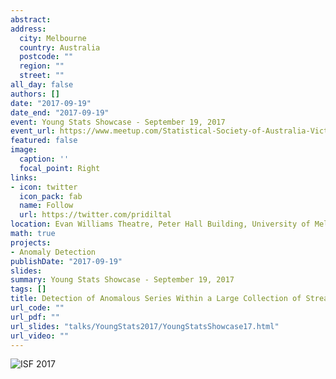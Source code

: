 ```yaml
---
abstract: 
address:
  city: Melbourne
  country: Australia
  postcode: ""
  region: ""
  street: ""
all_day: false
authors: []
date: "2017-09-19"
date_end: "2017-09-19"
event: Young Stats Showcase - September 19, 2017
event_url: https://www.meetup.com/Statistical-Society-of-Australia-Victorian-Branch/events/241236189/
featured: false
image:
  caption: ''
  focal_point: Right
links:
- icon: twitter
  icon_pack: fab
  name: Follow
  url: https://twitter.com/pridiltal
location: Evan Williams Theatre, Peter Hall Building, University of Melbourne, Melbourne, Australia
math: true
projects:
- Anomaly Detection
publishDate: "2017-09-19"
slides: 
summary: Young Stats Showcase - September 19, 2017
tags: []
title: Detection of Anomalous Series Within a Large Collection of Streaming Time Series Data
url_code: ""
url_pdf: ""
url_slides: "talks/YoungStats2017/YoungStatsShowcase17.html" 
url_video: ""
---
```


![ISF 2017](1271.jpg)
